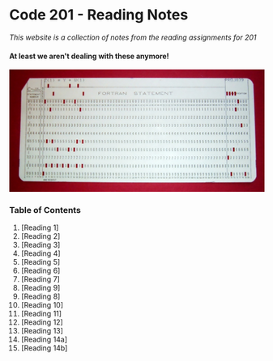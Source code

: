 # Code 201 - Reading Notes
*This website is a collection of notes from the reading assignments for 201*

#### At least we aren't dealing with these anymore! 

<img src="IMG/fortrancard.png">


### Table of Contents

1. [Reading 1]
2. [Reading 2]
3. [Reading 3]
4. [Reading 4]
5. [Reading 5]
6. [Reading 6]
7. [Reading 7]
8. [Reading 9]
9. [Reading 8]
10. [Reading 10]
11. [Reading 11]
12. [Reading 12]
13. [Reading 13]
14. [Reading 14a]
15. [Reading 14b]

